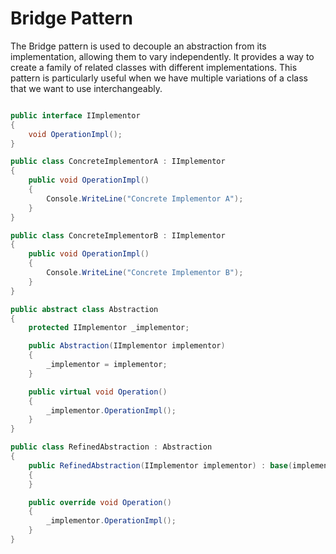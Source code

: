 # Bridge Pattern

The Bridge pattern is used to decouple an abstraction from its implementation, allowing them to vary independently. It provides a way to create a family of related classes with different implementations. This pattern is particularly useful when we have multiple variations of a class that we want to use interchangeably.

```C#

public interface IImplementor
{
    void OperationImpl();
}

public class ConcreteImplementorA : IImplementor
{
    public void OperationImpl()
    {
        Console.WriteLine("Concrete Implementor A");
    }
}

public class ConcreteImplementorB : IImplementor
{
    public void OperationImpl()
    {
        Console.WriteLine("Concrete Implementor B");
    }
}

public abstract class Abstraction
{
    protected IImplementor _implementor;

    public Abstraction(IImplementor implementor)
    {
        _implementor = implementor;
    }

    public virtual void Operation()
    {
        _implementor.OperationImpl();
    }
}

public class RefinedAbstraction : Abstraction
{
    public RefinedAbstraction(IImplementor implementor) : base(implementor)
    {
    }

    public override void Operation()
    {
        _implementor.OperationImpl();
    }
}

```
